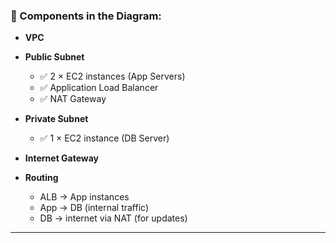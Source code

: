 ### 🧩 Components in the Diagram:

* **VPC**
* **Public Subnet**

  * ✅ 2 × EC2 instances (App Servers)
  * ✅ Application Load Balancer
  * ✅ NAT Gateway
* **Private Subnet**

  * ✅ 1 × EC2 instance (DB Server)
* **Internet Gateway**
* **Routing**

  * ALB → App instances
  * App → DB (internal traffic)
  * DB → internet via NAT (for updates)

---


